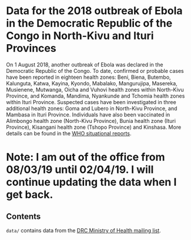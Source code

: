 # Data for the 2018 outbreak of Ebola in the Democratic Republic of the Congo in North-Kivu and Ituri Provinces

On 1 August 2018, another outbreak of Ebola was declared in the Democratic Republic of the Congo. To date, confirmed or probable cases have been reported in eighteen health zones: Beni, Biena, Butembo, Kalunguta, Katwa, Kayina, Kyondo, Mabalako, Mangurujipa, Masereka, Musienene, Mutwanga, Oicha and Vuhovi health zones within North-Kivu Province, and Komanda, Mandima, Nyankunde and Tchomia health zones within Ituri Province. Suspected cases have been investigated in three additional health zones: Goma and Lubero in North-Kivu Province, and Mambasa in Ituri Province. Individuals have also been vaccinated in Alimbongo health zone (North-Kivu Province), Bunia health zone (Ituri Province), Kisangani health zone (Tshopo Province) and Kinshasa. More details can be found in the [WHO situational reports](http://www.who.int/ebola/situation-reports/drc-2018/en/).

# Note: I am out of the office from 08/03/19 until 02/04/19. I will continue updating the data when I get back.

## Contents
`data/` contains data from the [DRC Ministry of Health mailing list](https://us13.campaign-archive.com/home/?u=89e5755d2cca4840b1af93176&id=aedd23c530).
